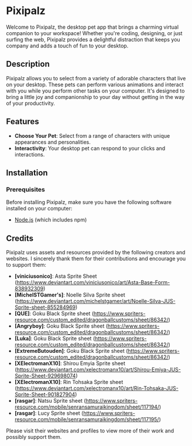 # Pixipalz

Welcome to Pixipalz, the desktop pet app that brings a charming virtual companion to your workspace! Whether you're coding, designing, or just surfing the web, Pixipalz provides a delightful distraction that keeps you company and adds a touch of fun to your desktop.

## Description

Pixipalz allows you to select from a variety of adorable characters that live on your desktop. These pets can perform various animations and interact with you while you perform other tasks on your computer. It's designed to bring a little joy and companionship to your day without getting in the way of your productivity.

## Features

- **Choose Your Pet**: Select from a range of characters with unique appearances and personalities.
- **Interactivity**: Your desktop pet can respond to your clicks and interactions.

## Installation

### Prerequisites

Before installing Pixipalz, make sure you have the following software installed on your computer:

- [Node.js](https://nodejs.org/en/download/) (which includes npm)

## Credits

Pixipalz uses assets and resources provided by the following creators and websites. I sincerely thank them for their contributions and encourage you to support them:

- **[viniciusonico]**: Asta Sprite Sheet (https://www.deviantart.com/viniciusonico/art/Asta-Base-Form-838932309)
- **[MichelSTGamer's]**: Noelle Silva Sprite sheet (https://www.deviantart.com/michelstgamer/art/Noelle-Silva-JUS-Sprite-sheet-855284969)
- **[QUE]**: Goku Black Sprite sheet (https://www.spriters-resource.com/custom_edited/dragonballcustoms/sheet/86342/)
- **[Angryboy]**: Goku Black Sprite sheet (https://www.spriters-resource.com/custom_edited/dragonballcustoms/sheet/86342/)
- **[Luka]**: Goku Black Sprite sheet (https://www.spriters-resource.com/custom_edited/dragonballcustoms/sheet/86342/)
- **[ExtremeButouden]**: Goku Black Sprite sheet (https://www.spriters-resource.com/custom_edited/dragonballcustoms/sheet/86342/)
- **[XElectromanX10]**: Shirou Emyia Sprite sheet (https://www.deviantart.com/xelectromanx10/art/Shirou-Emiya-JUS-Sprite-Sheet-929698074)
- **[XElectromanX10]**: Rin Tohsaka Sprite sheet (https://www.deviantart.com/xelectromanx10/art/Rin-Tohsaka-JUS-Sprite-Sheet-901827904)
- **[rasgar]**: Natsu Sprite sheet (https://www.spriters-resource.com/mobile/senransamuraikingdom/sheet/117194/)
- **[rasgar]**: Lucy Sprite sheet (https://www.spriters-resource.com/mobile/senransamuraikingdom/sheet/117195/)

Please visit their websites and profiles to view more of their work and possibly support them.